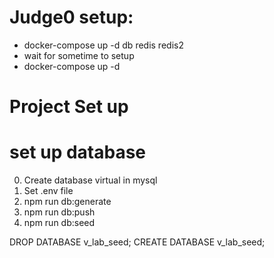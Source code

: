 # Judge0 setup:
- docker-compose up -d db redis redis2
- wait for sometime to setup
- docker-compose up -d

# Project Set up


# set up database

0. Create database virtual in mysql
1. Set .env file
2. npm run db:generate
3. npm run db:push
4. npm run db:seed

DROP DATABASE v_lab_seed;
CREATE DATABASE v_lab_seed;

